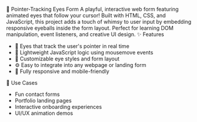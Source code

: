 🧿 Pointer-Tracking Eyes Form
A playful, interactive web form featuring animated eyes that follow your cursor! Built with HTML, CSS, and JavaScript, this project adds a touch of whimsy to user input by embedding responsive eyeballs inside the form layout. Perfect for learning DOM manipulation, event listeners, and creative UI design.
✨ Features
- 👀 Eyes that track the user's pointer in real time
- 🧠 Lightweight JavaScript logic using mousemove events
- 🎨 Customizable eye styles and form layout
- ⚙️ Easy to integrate into any webpage or landing form
- 📱 Fully responsive and mobile-friendly

🚀 Use Cases
- Fun contact forms
- Portfolio landing pages
- Interactive onboarding experiences
- UI/UX animation demos


